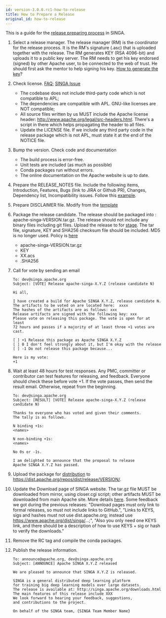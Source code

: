```yaml
---
id: version-3.0.0.rc1-how-to-release
title: How to Prepare a Release
original_id: how-to-release
---
```


<!--- Licensed to the Apache Software Foundation (ASF) under one or more contributor license agreements.  See the NOTICE file distributed with this work for additional information regarding copyright ownership.  The ASF licenses this file to you under the Apache License, Version 2.0 (the "License"); you may not use this file except in compliance with the License.  You may obtain a copy of the License at http://www.apache.org/licenses/LICENSE-2.0 Unless required by applicable law or agreed to in writing, software distributed under the License is distributed on an "AS IS" BASIS, WITHOUT WARRANTIES OR CONDITIONS OF ANY KIND, either express or implied.  See the License for the specific language governing permissions and limitations under the License.  -->

This is a guide for the
[release preparing process](http://www.apache.org/dev/release-publishing.html)
in SINGA.

1. Select a release manager. The release manager (RM) is the coordinator for the
   release process. It is the RM's signature (.asc) that is uploaded together
   with the release. The RM generates KEY (RSA 4096-bit) and uploads it to a
   public key server. The RM needs to get his key endorsed (signed) by other
   Apache user, to be connected to the web of trust. He should first ask the
   mentor to help signing his key.
   [How to generate the key](http://www.apache.org/dev/release-signing.html)?

2. Check license. [FAQ](https://www.apache.org/legal/src-headers.html#faq-docs);
   [SINGA Issue](https://issues.apache.org/jira/projects/SINGA/issues/SINGA-447)

   - The codebase does not include third-party code which is not compatible to
     APL;
   - The dependencies are compatible with APL. GNU-like licenses are NOT
     compatible;
   - All source files written by us MUST include the Apache license header:
     http://www.apache.org/legal/src-headers.html. There's a script in there
     which helps propagating the header to all files.
   - Update the LICENSE file. If we include any third party code in the release
     package which is not APL, must state it at the end of the NOTICE file.

3. Bump the version. Check code and documentation

   - The build process is error-free.
   - Unit tests are included (as much as possible)
   - Conda packages run without errors.
   - The online documentation on the Apache website is up to date.

4. Prepare the RELEASE_NOTES file. Include the following items, Introduction,
   Features, Bugs (link to JIRA or Github PR), Changes, Dependency list,
   Incompatibility issues. Follow this
   [example](http://commons.apache.org/proper/commons-digester/commons-digester-3.0/RELEASE-NOTES.txt).

5. Prepare DISCLAIMER file. Modify from the
   [template](http://incubator.apache.org/guides/branding.html#disclaimers)

6. Package the release candidate. The release should be packaged into :
   apache-singa-VERSION.tar.gz. The release should not include any binary files
   including git files. Upload the release to for
   [stage](https://dist.apache.org/repos/dist/dev/VERSION/). The tar file,
   signature, KEY and SHA256 checksum file should be included. MD5 is no longer
   used. Policy is
   [here](http://www.apache.org/dev/release-distribution#sigs-and-sums)

   - apache-singa-VERSION.tar.gz
   - KEY
   - XX.acs
   - .SHA256

7. Call for vote by sending an email

   ```
   To: dev@singa.apache.org
   Subject: [VOTE] Release apache-singa-X.Y.Z (release candidate N)

   Hi all,

   I have created a build for Apache SINGA X.Y.Z, release candidate N.
   The artifacts to be voted on are located here:  xxxx
   The hashes of the artifacts are as follows: xxx
   Release artifacts are signed with the following key: xxx
   Please vote on releasing this package. The vote is open for at least
   72 hours and passes if a majority of at least three +1 votes are cast.

   [ ] +1 Release this package as Apache SINGA X.Y.Z
   [ ] 0 I don't feel strongly about it, but I'm okay with the release
   [ ] -1 Do not release this package because...

   Here is my vote:
   +1
   ```

8. Wait at least 48 hours for test responses. Any PMC, committer or contributor
   can test features for releasing, and feedback. Everyone should check these
   before vote +1. If the vote passes, then send the result email. Otherwise,
   repeat from the beginning.

   ```
   To: dev@singa.apache.org
   Subject: [RESULT] [VOTE] Release apache-singa-X.Y.Z (release candidate N)

   Thanks to everyone who has voted and given their comments.
   The tally is as follows.

   N binding +1s:
   <names>

   N non-binding +1s:
   <names>

   No 0s or -1s.

   I am delighted to announce that the proposal to release
   Apache SINGA X.Y.Z has passed.
   ```

9. Upload the package for
   [distribution](http://www.apache.org/dev/release-publishing.html#distribution)
   to https://dist.apache.org/repos/dist/release/VERSION/.

10. Update the Download page of SINGA website. The tar.gz file MUST be
    downloaded from mirror, using closer.cgi script; other artifacts MUST be
    downloaded from main Apache site. More details
    [here](http://www.apache.org/dev/release-download-pages.html). Some feedback
    we got during the previous releases: "Download pages must only link to
    formal releases, so must not include links to GitHub.", "Links to KEYS, sigs
    and hashes must not use dist.apache.org; instead use
    https://www.apache.org/dist/singa/...;", "Also you only need one KEYS link,
    and there should be a description of how to use KEYS + sig or hash to verify
    the downloads."

11. Remove the RC tag and compile the conda packages.

12. Publish the release information.

    ```
    To: announce@apache.org, dev@singa.apache.org
    Subject: [ANNOUNCE] Apache SINGA X.Y.Z released

    We are pleased to announce that SINGA X.Y.Z is released.

    SINGA is a general distributed deep learning platform
    for training big deep learning models over large datasets.
    The release is available at: http://singa.apache.org/downloads.html
    The main features of this release include XXX
    We look forward to hearing your feedback, suggestions,
    and contributions to the project.

    On behalf of the SINGA team, {SINGA Team Member Name}
    ```
